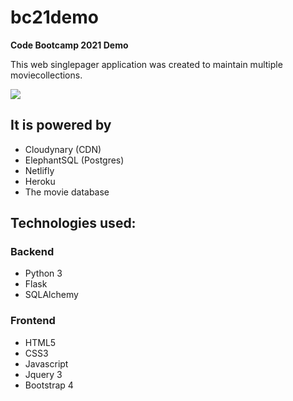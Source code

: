 # bc21demo

**Code Bootcamp 2021 Demo**

This web singlepager application was created to maintain multiple moviecollections.

![](https://user-images.githubusercontent.com/77331304/108993577-759e7d80-76a3-11eb-9a07-82708261d568.png)

## It is powered by

*   Cloudynary (CDN)
*   ElephantSQL (Postgres)
*   Netlifly
*   Heroku
*   The movie database

## Technologies used:

### Backend

*   Python 3
*   Flask
*   SQLAlchemy

### Frontend

*   HTML5
*   CSS3
*   Javascript
*   Jquery 3
*   Bootstrap 4
